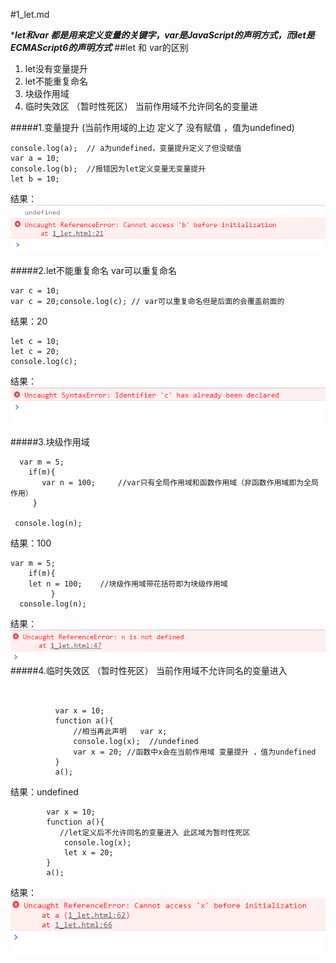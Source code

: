 #1_let.md 

****let和var 都是用来定义变量的关键字，var是JavaScript的声明方式，而let是ECMAScript6的声明方式***
##let 和 var的区别
1. let没有变量提升
2. let不能重复命名
3. 块级作用域
4. 临时失效区 （暂时性死区） 当前作用域不允许同名的变量进
   
#####1.变量提升 (当前作用域的上边 定义了 没有赋值 ，值为undefined)
```
console.log(a);  // a为undefined，变量提升定义了但没赋值 
var a = 10;
console.log(b);  //报错因为let定义变量无变量提升
let b = 10;
```
结果：
![](./image/1.png)

#####2.let不能重复命名 var可以重复命名
```
var c = 10; 
var c = 20;console.log(c); // var可以重复命名但是后面的会覆盖前面的
```
结果：20
```
let c = 10;
let c = 20;
console.log(c);
```
结果：
![](./image/2.png)

#####3.块级作用域

```
  var m = 5;
    if(m){
       var n = 100;     //var只有全局作用域和函数作用域（非函数作用域即为全局作用）
     }

 console.log(n);
```   
结果：100
```
var m = 5;
    if(m){
    let n = 100;    //块级作用域带花括符即为块级作用域
         }
  console.log(n);

```
结果：
![](./image/3.png)
#####4.临时失效区 （暂时性死区） 当前作用域不允许同名的变量进入
```

         
          var x = 10;
          function a(){
              //相当再此声明   var x;
              console.log(x);  //undefined
              var x = 20; //函数中x会在当前作用域 变量提升 ，值为undefined
          }
          a();
```
结果：undefined
```
        var x = 10;
        function a(){
           //let定义后不允许同名的变量进入 此区域为暂时性死区
            console.log(x);
            let x = 20;
        }
        a();
```
结果：
![](./image/4.png)



